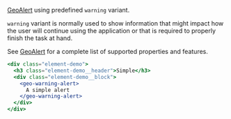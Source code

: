[GeoAlert](./#/Elements/GeoAlert) using predefined `warning` variant.

`warning` variant is normally used to show information that might impact how the
user will continue using the application or that is required to properly finish
the task at hand.

See [GeoAlert](./#/Elements/GeoAlert) for a complete list of supported properties
and features.

```jsx live
<div class="element-demo">
  <h3 class="element-demo__header">Simple</h3>
  <div class="element-demo__block">
    <geo-warning-alert>
      A simple alert
    </geo-warning-alert>
  </div>
</div>
```
